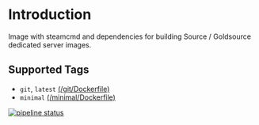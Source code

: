 # Introduction

Image with steamcmd and dependencies for building Source / Goldsource dedicated server images.

## Supported Tags

* `git`, `latest` [(/git/Dockerfile)](https://gitlab.com/theohbrothers/docker-steamcmd/blob/master/git/Dockerfile)
* `minimal` [(/minimal/Dockerfile)](https://gitlab.com/theohbrothers/docker-steamcmd/blob/master/minimal/Dockerfile)

[![pipeline status](https://gitlab.com/theohbrothers/docker-steamcmd/badges/master/pipeline.svg)](https://gitlab.com/theohbrothers/docker-steamcmd/commits/master)